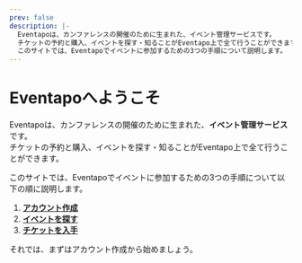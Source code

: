 ```yaml
---
prev: false
description: |-
  Eventapoは、カンファレンスの開催のために生まれた、イベント管理サービスです。
  チケットの予約と購入、イベントを探す・知ることがEventapo上で全て行うことができます。
  このサイトでは、Eventapoでイベントに参加するための3つの手順について説明します。
---
```


# Eventapoへようこそ

Eventapoは、カンファレンスの開催のために生まれた、**イベント管理サービス**です。  
チケットの予約と購入、イベントを探す・知ることがEventapo上で全て行うことができます。

このサイトでは、Eventapoでイベントに参加するための3つの手順について以下の順に説明します。

1. **[アカウント作成](./create-account.md)**
2. **[イベントを探す](./view-event.md)**
3. **[チケットを入手](./get-ticket.md)**

それでは、まずはアカウント作成から始めましょう。
